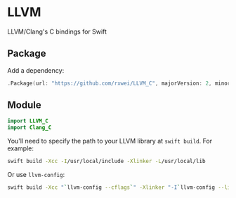 # LLVM
LLVM/Clang's C bindings for Swift

## Package
Add a dependency:
```swift
.Package(url: "https://github.com/rxwei/LLVM_C", majorVersion: 2, minor: 1)
```

## Module
```swift
import LLVM_C
import Clang_C
```

You'll need to specify the path to your LLVM library at `swift build`. For example:

```bash
swift build -Xcc -I/usr/local/include -Xlinker -L/usr/local/lib
```

Or use `llvm-config`:

```bash
swift build -Xcc "`llvm-config --cflags`" -Xlinker "-I`llvm-config --libdir`"
```
